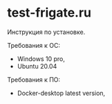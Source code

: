 # test-frigate.ru

Инструкция по установке.

Требования к ОС:
- Windows 10 pro,
- Ubuntu 20.04

Требования к ПО:
- Docker-desktop latest version,
